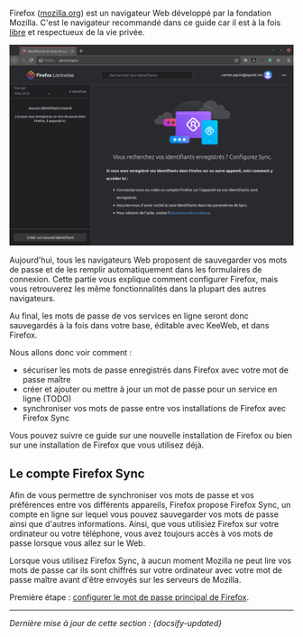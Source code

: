 Firefox ([mozilla.org](https://www.mozilla.org/fr/firefox/new/)) est un navigateur Web développé par la fondation Mozilla. C'est le navigateur recommandé dans ce guide car il est à la fois [libre](https://fr.wikipedia.org/wiki/Logiciel_libre) et respectueux de la vie privée.

![Firefox lockwise](../_media/firefox.png)

Aujourd'hui, tous les navigateurs Web proposent de sauvegarder vos mots de passe et de les remplir automatiquement dans les formulaires de connexion. Cette partie vous explique comment configurer Firefox, mais vous retrouverez les même fonctionnalités dans la plupart des autres navigateurs.

Au final, les mots de passe de vos services en ligne seront donc sauvegardés à la fois dans votre base, éditable avec KeeWeb, et dans Firefox.

Nous allons donc voir comment :

- sécuriser les mots de passe enregistrés dans Firefox avec votre mot de passe maître
- créer et ajouter ou mettre à jour un mot de passe pour un service en ligne (TODO)
- synchroniser vos mots de passe entre vos installations de Firefox avec Firefox Sync

Vous pouvez suivre ce guide sur une nouvelle installation de Firefox ou bien sur une installation de Firefox que vous utilisez déjà.

## Le compte Firefox Sync

Afin de vous permettre de synchroniser vos mots de passe et vos préférences entre vos différents appareils, Firefox propose Firefox Sync, un compte en ligne sur lequel vous pouvez sauvegarder vos mots de passe ainsi que d'autres informations. Ainsi, que vous utilisiez Firefox sur votre ordinateur ou votre téléphone, vous avez toujours accès à vos mots de passe lorsque vous allez sur le Web.

Lorsque vous utilisez Firefox Sync, à aucun moment Mozilla ne peut lire vos mots de passe car ils sont chiffrés sur votre ordinateur avec votre mot de passe maître avant d'être envoyés sur les serveurs de Mozilla.

Première étape : [configurer le mot de passe principal de Firefox](fr/firefox-master-password.md).

---

*Dernière mise à jour de cette section : {docsify-updated}*
